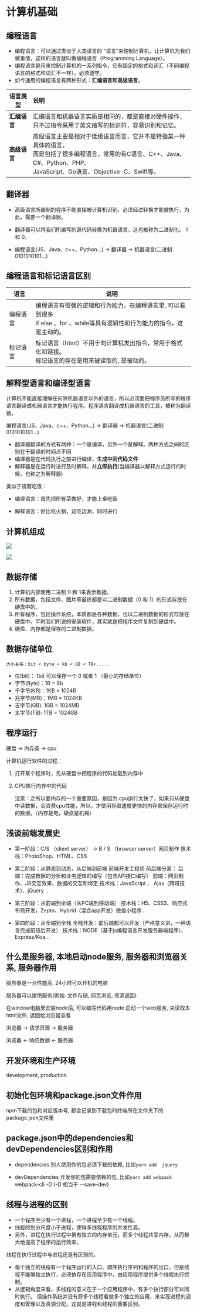 # 计算机基础
## 编程语言
- 编程语言：可以通过类似于人类语言的 ”语言”来控制计算机，让计算机为我们做事情，这样的语言就叫做编程语言（Programming Language）。
- 编程语言是用来控制计算机的一系列指令，它有固定的格式和词汇（不同编程语言的格式和词汇不一样），必须遵守。
- 如今通用的编程语言有两种形式：**汇编语言和高级语言**。

| 语言类型     | 说明                                                         |
| ------------ | :----------------------------------------------------------- |
| **汇编语言** | 汇编语言和机器语言实质是相同的，都是直接对硬件操作，<br>只不过指令采用了英文缩写的标识符，容易识别和记忆。 |
| **高级语言** | 高级语言主要是相对于低级语言而言，它并不是特指某一种具体的语言，<br/>而是包括了很多编程语言，常用的有C语言、C++、Java、C#、Python、PHP、<br/>JavaScript、Go语言、Objective-C、Swift等。 |

## 翻译器
- 高级语言所编制的程序不能直接被计算机识别，必须经过转换才能被执行，为此，需要一个翻译器。

- 翻译器可以将我们所编写的源代码转换为机器语言，这也被称为二进制化。 1和 0。

- 编程语言(JS、Java、c++、Python...) -> 翻译器 -> 机器语言(二进制0101010101...)


## 编程语言和标记语言区别

| 语言     | 说明                                                         |
| -------- | ------------------------------------------------------------ |
| 编程语言 | 编程语言有很强的逻辑和行为能力。在编程语言里, 可以看到很多<br> if else 、for 、while等具有逻辑性和行为能力的指令，这是主动的。 |
| 标记语言 | 标记语言（html）不用于向计算机发出指令，常用于格式化和链接。<br/>标记语言的存在是用来被读取的, 是被动的。 |

## 解释型语言和编译型语言
计算机不能直接理解任何除机器语言以外的语言，所以必须要把程序员所写的程序语言翻译成机器语言才能执行程序。程序语言翻译成机器语言的工具，被称为翻译器。

编程语言(JS、Java、c++、Python...) -> 翻译器 -> 机器语言(二进制0101010101...)

-  翻译器翻译的方式有两种：一个是编译，另外一个是解释。两种方式之间的区别在于翻译的时间点不同
-  编译器是在代码执行之前进行编译，**生成中间代码文件**
-  解释器是在运行时进行及时解释，并**立即执行**(当编译器以解释方式运行的时候，也称之为解释器)


类似于请客吃饭：
	
- 编译语言：首先把所有菜做好，才能上桌吃饭
	
- 解释语言：好比吃火锅，边吃边涮，同时进行




## 计算机组成

![](https://hcx-blog-images.oss-cn-chengdu.aliyuncs.com/images/20-4.png)

![](https://hcx-blog-images.oss-cn-chengdu.aliyuncs.com/images/20-5.png)


## 数据存储

1. 计算机内部使用二进制 0 和 1来表示数据。
2. 所有数据，包括文件、图片等最终都是以二进制数据（0 和 1）的形式存放在硬盘中的。
3. 所有程序，包括操作系统，本质都是各种数据，也以二进制数据的形式存放在硬盘中。平时我们所说的安装软件，其实就是把程序文件复制到硬盘中。
4. 硬盘、内存都是保存的二进制数据。

## 数据存储单位

```
大小关系：bit < byte < kb < GB < TB<.....
```

- 位(bit)：   1bit 可以保存一个 0 或者 1 （最小的存储单位）
- 字节(Byte)：1B = 8b
- 千字节(KB)：1KB = 1024B
- 兆字节(MB)：1MB = 1024KB
- 吉字节(GB):  1GB = 1024MB
- 太字节(TB):  1TB = 1024GB


## 程序运行
硬盘 -> 内存条 -> cpu
 
计算机运行软件的过程：

1. 打开某个程序时，先从硬盘中把程序的代码加载到内存中

2. CPU执行内存中的代码

   	注意：之所以要内存的一个重要原因，是因为 cpu运行太快了，如果只从硬盘中读数据，会浪费cpu性能，所以，才使用存取速度更快的内存来保存运行时的数据。（内存是电，硬盘是机械）


## 浅谈前端发展史

- 第一阶段：C/S （client server） -> B / S （browser server）网页制作
技术栈：PhotoShop、HTML、CSS

- 第二阶段：从静态到动态，从后端到前端 前端开发工程师
前后端分离：
后端：完成数据的分析和业务逻辑的编写（包含API接口编写）
前端：网页制作、JS交互效果、数据的交互和绑定
技术栈：JavaScript 、 Ajax（跨域技术）、jQuery ...

- 第三阶段：从前端到全端（从PC端到移动端）
技术栈：H5、CSS3、响应式布局开发，Zepto、Hybrid（混合app开发）微信小程序...

- 第四阶段：从全端到全栈
全栈开发：前后端都可以开发（严格意义讲，一种语言完成前段后开发）
技术栈：NODE（基于js编程语言开发服务器端程序）、Express/Koa...


## 什么是服务器, 本地启动node服务, 服务器和浏览器关系, 服务器作用
服务器是一台性能高, 24小时可以开机的电脑

服务器可以提供服务(例如: 文件存储, 网页浏览, 资源返回)

在window电脑里安装node后, 可以编写代码用node 启动一个web服务, 来读取本html文件, 返回给浏览器查看

浏览器 -> 请求资源 -> 服务器

浏览器 <-  响应数据 <- 服务器


## 开发环境和生产环境
development, production 

## 初始化包环境和package.json文件作用

npm下载的包和对应版本号, 都会记录到下载包时终端所在文件夹下的package.json文件里


## package.json中的dependencies和 devDependencies区别和作用

- dependencies  别人使用你的包必须下载的依赖, 比如`yarn add  jquery`
  
- devDependencies 开发你的包需要依赖的包,  比如`yarn add webpack ` webpack-cli -D (-D 相当于 --save-dev)


## 线程与进程的区别

- 一个程序至少有一个进程，一个进程至少有一个线程。
- 线程的划分尺度小于进程，使得多线程程序的并发性高。 
- 另外，进程在执行过程中拥有独立的内存单元，而多个线程共享内存，从而极大地提高了程序的运行效率。 

线程在执行过程中与进程还是有区别的。

- 每个独立的线程有一个程序运行的入口、顺序执行序列和程序的出口。但是线程不能够独立执行，必须依存在应用程序中，由应用程序提供多个线程执行控制。
- 从逻辑角度来看，多线程的意义在于一个应用程序中，有多个执行部分可以同时执行。
但操作系统并没有将多个线程看做多个独立的应用，来实现进程的调度和管理以及资源分配。这就是进程和线程的重要区别。